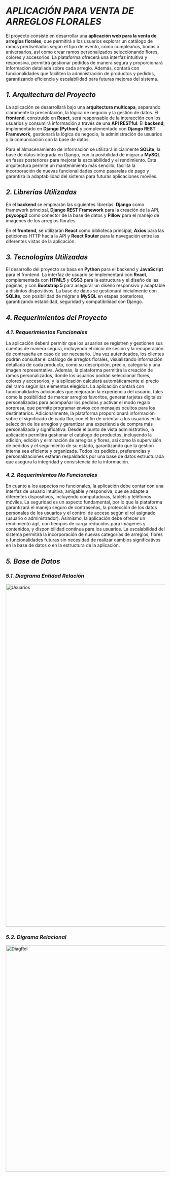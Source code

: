 # *APLICACIÓN PARA VENTA DE ARREGLOS FLORALES*

El proyecto consiste en desarrollar una **aplicación web para la venta de arreglos florales**, que permitirá a los usuarios explorar un catálogo de ramos prediseñados según el tipo de evento, como cumpleaños, bodas o aniversarios, así como crear ramos personalizados seleccionando flores, colores y accesorios. La plataforma ofrecerá una interfaz intuitiva y responsiva, permitirá gestionar pedidos de manera segura y proporcionará información detallada sobre cada arreglo. Además, contará con funcionalidades que faciliten la administración de productos y pedidos, garantizando eficiencia y escalabilidad para futuras mejoras del sistema.

## *1. Arquitectura del Proyecto*

La aplicación se desarrollará bajo una **arquitectura multicapa**, separando claramente la presentación, la lógica de negocio y la gestión de datos. El **frontend**, construido en **React**, será responsable de la interacción con los usuarios y consumirá información a través de una **API RESTful**. El **backend**, implementado en **Django (Python)** y complementado con **Django REST Framework**, gestionará la lógica de negocio, la administración de usuarios y la comunicación con la base de datos.

Para el almacenamiento de información se utilizará inicialmente **SQLite**, la base de datos integrada en Django, con la posibilidad de migrar a **MySQL** en fases posteriores para mejorar la escalabilidad y el rendimiento. Esta arquitectura permite un mantenimiento más sencillo, facilita la incorporación de nuevas funcionalidades como pasarelas de pago y garantiza la adaptabilidad del sistema para futuras aplicaciones móviles.

## *2. Librerías Utilizadas*

En el **backend** se emplearán las siguientes librerías: **Django** como framework principal, **Django REST Framework** para la creación de la API, **psycopg2** como conector de la base de datos y **Pillow** para el manejo de imágenes de los arreglos florales.

En el **frontend**, se utilizarán **React** como biblioteca principal, **Axios** para las peticiones HTTP hacia la API y **React Router** para la navegación entre las diferentes vistas de la aplicación.

## *3. Tecnologías Utilizadas*

El desarrollo del proyecto se basa en **Python** para el backend y **JavaScript** para el frontend. La interfaz de usuario se implementará con **React**, complementada con **HTML5** y **CSS3** para la estructura y el diseño de las páginas, y con **Bootstrap 5** para asegurar un diseño responsivo y adaptable a distintos dispositivos. La base de datos se gestionará inicialmente con **SQLite**, con posibilidad de migrar a **MySQL** en etapas posteriores, garantizando estabilidad, seguridad y compatibilidad con Django.

## *4. Requerimientos del Proyecto*
### *4.1. Requerimientos Funcionales*

La aplicación deberá permitir que los usuarios se registren y gestionen sus cuentas de manera segura, incluyendo el inicio de sesión y la recuperación de contraseña en caso de ser necesario. Una vez autenticados, los clientes podrán consultar el catálogo de arreglos florales, visualizando información detallada de cada producto, como su descripción, precio, categoría y una imagen representativa. Además, la plataforma permitirá la creación de ramos personalizados, donde los usuarios podrán seleccionar flores, colores y accesorios, y la aplicación calculará automáticamente el precio del ramo según los elementos elegidos.
La aplicación contará con funcionalidades adicionales que mejorarán la experiencia del usuario, tales como la posibilidad de marcar arreglos favoritos, generar tarjetas digitales personalizadas para acompañar los pedidos y activar el modo regalo sorpresa, que permite programar envíos con mensajes ocultos para los destinatarios. Adicionalmente, la plataforma proporcionará información sobre el significado de cada flor, con el fin de orientar a los usuarios en la selección de los arreglos y garantizar una experiencia de compra más personalizada y significativa.
Desde el punto de vista administrativo, la aplicación permitirá gestionar el catálogo de productos, incluyendo la adición, edición y eliminación de arreglos y flores, así como la supervisión de pedidos y el seguimiento de su estado, garantizando que la gestión interna sea eficiente y organizada. Todos los pedidos, preferencias y personalizaciones estarán respaldados por una base de datos estructurada que asegura la integridad y consistencia de la información.

### *4.2. Requerimientos No Funcionales*
En cuanto a los aspectos no funcionales, la aplicación debe contar con una interfaz de usuario intuitiva, amigable y responsiva, que se adapte a diferentes dispositivos, incluyendo computadoras, tablets y teléfonos móviles. La seguridad es un aspecto fundamental, por lo que la plataforma garantizará el manejo seguro de contraseñas, la protección de los datos personales de los usuarios y el control de acceso según el rol asignado (usuario o administrador).
Asimismo, la aplicación debe ofrecer un rendimiento ágil, con tiempos de carga reducidos para imágenes y contenidos, y disponibilidad continua para los usuarios. La escalabilidad del sistema permitirá la incorporación de nuevas categorías de arreglos, flores o funcionalidades futuras sin necesidad de realizar cambios significativos en la base de datos o en la estructura de la aplicación.

## *5. Base de Datos*
### *5.1. Diagrama Entidad Relación*

<img width="1920" height="1080" alt="Usuarios" src="https://github.com/user-attachments/assets/1ac58734-5f9a-4391-bbf7-fb40c67921c6" />

### *5.2. Digrama Relacional*
<img width="1190" height="714" alt="DiagRel" src="https://github.com/user-attachments/assets/4b41f5fc-b792-475a-b07d-922b7303111a" />
